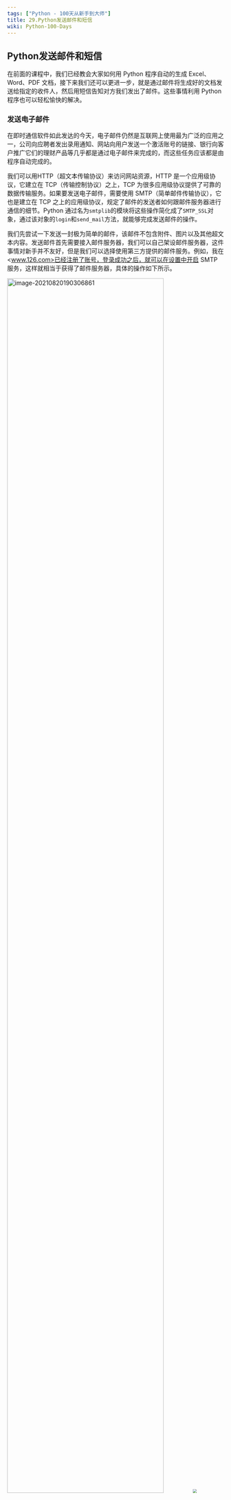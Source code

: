 ```yaml
---
tags: ["Python - 100天从新手到大师"]
title: 29.Python发送邮件和短信
wiki: Python-100-Days
---
```


## Python发送邮件和短信

在前面的课程中，我们已经教会大家如何用 Python 程序自动的生成 Excel、Word、PDF 文档，接下来我们还可以更进一步，就是通过邮件将生成好的文档发送给指定的收件人，然后用短信告知对方我们发出了邮件。这些事情利用 Python 程序也可以轻松愉快的解决。

### 发送电子邮件

在即时通信软件如此发达的今天，电子邮件仍然是互联网上使用最为广泛的应用之一，公司向应聘者发出录用通知、网站向用户发送一个激活账号的链接、银行向客户推广它们的理财产品等几乎都是通过电子邮件来完成的，而这些任务应该都是由程序自动完成的。

我们可以用HTTP（超文本传输协议）来访问网站资源，HTTP 是一个应用级协议，它建立在 TCP（传输控制协议）之上，TCP 为很多应用级协议提供了可靠的数据传输服务。如果要发送电子邮件，需要使用 SMTP（简单邮件传输协议），它也是建立在 TCP 之上的应用级协议，规定了邮件的发送者如何跟邮件服务器进行通信的细节。Python 通过名为`smtplib`的模块将这些操作简化成了`SMTP_SSL`对象，通过该对象的`login`和`send_mail`方法，就能够完成发送邮件的操作。

我们先尝试一下发送一封极为简单的邮件，该邮件不包含附件、图片以及其他超文本内容。发送邮件首先需要接入邮件服务器，我们可以自己架设邮件服务器，这件事情对新手并不友好，但是我们可以选择使用第三方提供的邮件服务。例如，我在<www.126.com>已经注册了账号，登录成功之后，就可以在设置中开启 SMTP 服务，这样就相当于获得了邮件服务器，具体的操作如下所示。

<img src="../res/20210820190307.png" alt="image-20210820190306861" width="85%">

<img src="../res/20210820190816.png" style="zoom:55%;">

用手机扫码上面的二维码可以通过发送短信的方式来获取授权码，短信发送成功后，点击“我已发送”就可以获得授权码。授权码需要妥善保管，因为一旦泄露就会被其他人冒用你的身份来发送邮件。接下来，我们就可以编写发送邮件的代码了，如下所示。

```python
import smtplib
from email.header import Header
from email.mime.multipart import MIMEMultipart
from email.mime.text import MIMEText

# 创建邮件主体对象
email = MIMEMultipart()
# 设置发件人、收件人和主题
email['From'] = 'xxxxxxxxx@126.com'
email['To'] = 'yyyyyy@qq.com;zzzzzz@1000phone.com'
email['Subject'] = Header('上半年工作情况汇报', 'utf-8')
# 添加邮件正文内容
content = """据德国媒体报道，当地时间9日，德国火车司机工会成员进行了投票，
定于当地时间10日起进行全国性罢工，货运交通方面的罢工已于当地时间10日19时开始。
此后，从11日凌晨2时到13日凌晨2时，德国全国范围内的客运和铁路基础设施将进行48小时的罢工。"""
email.attach(MIMEText(content, 'plain', 'utf-8'))

# 创建SMTP_SSL对象（连接邮件服务器）
smtp_obj = smtplib.SMTP_SSL('smtp.126.com', 465)
# 通过用户名和授权码进行登录
smtp_obj.login('xxxxxxxxx@126.com', '邮件服务器的授权码')
# 发送邮件（发件人、收件人、邮件内容（字符串））
smtp_obj.sendmail(
    'xxxxxxxxx@126.com',
    ['yyyyyy@qq.com', 'zzzzzz@1000phone.com'],
    email.as_string()
)
```

如果要发送带有附件的邮件，只需要将附件的内容处理成 BASE64 编码，那么它就和普通的文本内容几乎没有什么区别。BASE64 是一种基于 64 个可打印字符来表示二进制数据的表示方法，常用于某些需要表示、传输、存储二进制数据的场合，电子邮件就是其中之一。对这种编码方式不理解的同学，推荐阅读[《Base64笔记》](http://www.ruanyifeng.com/blog/2008/06/base64.html)一文。在之前的内容中，我们也提到过，Python 标准库的`base64`模块提供了对 BASE64 编解码的支持。

下面的代码演示了如何发送带附件的邮件。

```python
import smtplib
from email.header import Header
from email.mime.multipart import MIMEMultipart
from email.mime.text import MIMEText
from urllib.parse import quote

# 创建邮件主体对象
email = MIMEMultipart()
# 设置发件人、收件人和主题
email['From'] = 'xxxxxxxxx@126.com'
email['To'] = 'zzzzzzzz@1000phone.com'
email['Subject'] = Header('请查收离职证明文件', 'utf-8')
# 添加邮件正文内容（带HTML标签排版的内容）
content = """<p>亲爱的前同事：</p>
<p>你需要的离职证明在附件中，请查收！</p>
<br>
<p>祝，好！</p>
<hr>
<p>孙美丽 即日</p>"""
email.attach(MIMEText(content, 'html', 'utf-8'))
# 读取作为附件的文件
with open(f'resources/王大锤离职证明.docx', 'rb') as file:
    attachment = MIMEText(file.read(), 'base64', 'utf-8')
    # 指定内容类型
    attachment['content-type'] = 'application/octet-stream'
    # 将中文文件名处理成百分号编码
    filename = quote('王大锤离职证明.docx')
    # 指定如何处置内容
    attachment['content-disposition'] = f'attachment; filename="{filename}"'

# 创建SMTP_SSL对象（连接邮件服务器）
smtp_obj = smtplib.SMTP_SSL('smtp.126.com', 465)
# 通过用户名和授权码进行登录
smtp_obj.login('xxxxxxxxx@126.com', '邮件服务器的授权码')
# 发送邮件（发件人、收件人、邮件内容（字符串））
smtp_obj.sendmail(
    'xxxxxxxxx@126.com',
    'zzzzzzzz@1000phone.com',
    email.as_string()
)
```

为了方便大家用 Python 实现邮件发送，我将上面的代码封装成了函数，使用的时候大家只需要调整邮件服务器域名、端口、用户名和授权码就可以了。

```python
import smtplib
from email.header import Header
from email.mime.multipart import MIMEMultipart
from email.mime.text import MIMEText
from urllib.parse import quote

# 邮件服务器域名（自行修改）
EMAIL_HOST = 'smtp.126.com'
# 邮件服务端口（通常是465）
EMAIL_PORT = 465
# 登录邮件服务器的账号（自行修改）
EMAIL_USER = 'xxxxxxxxx@126.com'
# 开通SMTP服务的授权码（自行修改）
EMAIL_AUTH = '邮件服务器的授权码'


def send_email(*, from_user, to_users, subject='', content='', filenames=[]):
    """发送邮件
    
    :param from_user: 发件人
    :param to_users: 收件人，多个收件人用英文分号进行分隔
    :param subject: 邮件的主题
    :param content: 邮件正文内容
    :param filenames: 附件要发送的文件路径
    """
    email = MIMEMultipart()
    email['From'] = from_user
    email['To'] = to_users
    email['Subject'] = subject

    message = MIMEText(content, 'plain', 'utf-8')
    email.attach(message)
    for filename in filenames:
        with open(filename, 'rb') as file:
            pos = filename.rfind('/')
            display_filename = filename[pos + 1:] if pos >= 0 else filename
            display_filename = quote(display_filename)
            attachment = MIMEText(file.read(), 'base64', 'utf-8')
            attachment['content-type'] = 'application/octet-stream'
            attachment['content-disposition'] = f'attachment; filename="{display_filename}"'
            email.attach(attachment)

    smtp = smtplib.SMTP_SSL(EMAIL_HOST, EMAIL_PORT)
    smtp.login(EMAIL_USER, EMAIL_AUTH)
    smtp.sendmail(from_user, to_users.split(';'), email.as_string())
```

### 发送短信

发送短信也是项目中常见的功能，网站的注册码、验证码、营销信息基本上都是通过短信来发送给用户的。发送短信需要三方平台的支持，下面我们以[螺丝帽平台](https://luosimao.com/)为例，为大家介绍如何用 Python 程序发送短信。注册账号和购买短信服务的细节我们不在这里进行赘述，大家可以咨询平台的客服。

<img src="../res/20210820194421.png" style="zoom:35%;">

接下来，我们可以通过`requests`库向平台提供的短信网关发起一个 HTTP 请求，通过将接收短信的手机号和短信内容作为参数，就可以发送短信，代码如下所示。

```python
import random

import requests


def send_message_by_luosimao(tel, message):
    """发送短信（调用螺丝帽短信网关）"""
    resp = requests.post(
        url='http://sms-api.luosimao.com/v1/send.json',
        auth=('api', 'key-注册成功后平台分配的KEY'),
        data={
            'mobile': tel,
            'message': message
        },
        timeout=10,
        verify=False
    )
    return resp.json()


def gen_mobile_code(length=6):
    """生成指定长度的手机验证码"""
    return ''.join(random.choices('0123456789', k=length))


def main():
    code = gen_mobile_code()
    message = f'您的短信验证码是{code}，打死也不能告诉别人哟！【Python小课】'
    print(send_message_by_luosimao('13500112233', message))


if __name__ == '__main__':
    main()
```

上面请求螺丝帽的短信网关`http://sms-api.luosimao.com/v1/send.json`会返回JSON格式的数据，如果返回`{'error': 0, 'msg': 'OK'}`就说明短信已经发送成功了，如果`error`的值不是`0`，可以通过查看官方的[开发文档](https://luosimao.com/docs/api/)了解到底哪个环节出了问题。螺丝帽平台常见的错误类型如下图所示。

<img src="../res/20210820195505.png" style="zoom:50%;">

目前，大多数短信平台都会要求短信内容必须附上签名，下图是我在螺丝帽平台配置的短信签名“【Python小课】”。有些涉及到敏感内容的短信，还需要提前配置短信模板，有兴趣的读者可以自行研究。一般情况下，平台为了防范短信被盗用，还会要求设置“IP 白名单”，不清楚如何配置的可以咨询平台客服。

<img src="../res/20210820194653.png" style="zoom:35%;">

当然国内的短信平台很多，读者可以根据自己的需要进行选择（通常会考虑费用预算、短信达到率、使用的难易程度等指标），如果需要在商业项目中使用短信服务建议购买短信平台提供的套餐服务。

### 总结

其实，发送邮件和发送短信一样，也可以通过调用三方服务来完成，在实际的商业项目中，建议自己架设邮件服务器或购买三方服务来发送邮件，这个才是比较靠谱的选择。